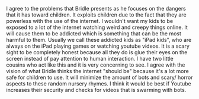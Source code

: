 I agree to the problems that Bridle presents as he focuses on the dangers that it has toward children. It exploits children due to the fact that they are powerless with the use of the internet. I wouldn't want my kids to be exposed to a lot of the internet watching weird and creepy things online. It will cause them to be addicted which is something that can be the most harmful to them. Usually we call these addicted kids as "iPad kids", who are always on the iPad playing games or watching youtube videos. It is a scary sight to be completely honest because all they do is glue their eyes on the screen instead of pay attention to human interaction. I have two little cousins who act like this and it is very concerning to see.
I agree with the vision of what Bridle thinks the internet "should be" because it's a lot more safe for children to use. It will minimize the amount of bots and scary/ horror aspects to these random nursery rhymes. I think it would be best if Youtube increases their security and checks for videos that is swarming with bots. 

